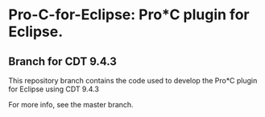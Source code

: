 # Pro-C-for-Eclipse: Pro*C plugin for Eclipse.

## Branch for CDT 9.4.3

This repository branch contains the code used to develop the Pro*C plugin for Eclipse using CDT 9.4.3

For more info, see the master branch.
